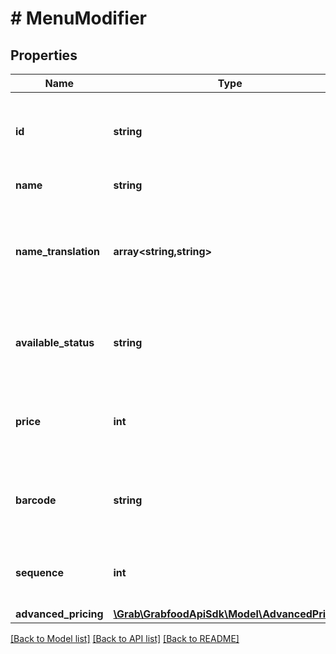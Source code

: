 # # MenuModifier

## Properties

Name | Type | Description | Notes
------------ | ------------- | ------------- | -------------
**id** | **string** | The modifier&#39;s ID that is on the partner&#39;s system. This ID should be unique. |
**name** | **string** | The name of the modifier. |
**name_translation** | **array<string,string>** | Translation of the modifier name. Only support up to 1 translated language. Refer [Menu Translation](#section/Menu-Translation). | [optional]
**available_status** | **string** | The status for the modifier. Refer to FAQs for more details about [availableStatus](#section/Menu/What-is-availableStatus). |
**price** | **int** | The modifier&#39;s price in minor format. Refer to FAQs for more details about [tax](#section/Menu/Is-the-menu-price-with-or-without-tax). | [optional]
**barcode** | **string** | The barcode Number (GTIN). GTIN must be 8, 12, 13, 14 numeric digits. | [optional]
**sequence** | **int** | The sort or display order of the modifier within the menu. | [optional]
**advanced_pricing** | [**\Grab\GrabfoodApiSdk\Model\AdvancedPricing**](AdvancedPricing.md) |  | [optional]

[[Back to Model list]](../../README.md#models) [[Back to API list]](../../README.md#endpoints) [[Back to README]](../../README.md)
